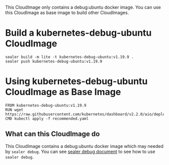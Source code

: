 This CloudImage only contains a debug:ubuntu docker image. You can use this CloudImage as base image to build other CloudImages.

# Build a kubernetes-debug-ubuntu CloudImage

```
sealer build -m lite -t kubernetes-debug-ubuntu:v1.19.9 .
sealer push kubernetes-debug-ubuntu:v1.19.9
```

# Using kubernetes-debug-ubuntu CloudImage as Base Image

```
FROM kubernetes-debug-ubuntu:v1.19.9
RUN wget https://raw.githubusercontent.com/kubernetes/dashboard/v2.2.0/aio/deploy/recommended.yaml
CMD kubectl apply -f recommended.yaml
```

## What can this CloudImage do

This CloudImage contains a debug:ubuntu docker image which may needed by `sealer debug`.  You can see  [sealer debug document](../../applications/tree/main/debug/README.md) to see how to use `sealer debug`.

